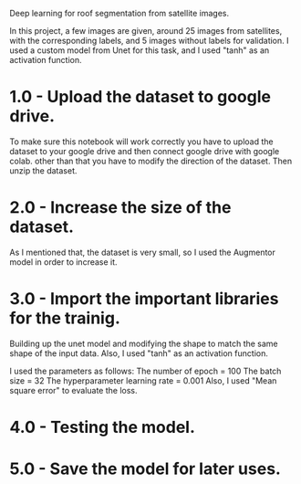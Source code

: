 Deep learning for roof segmentation from satellite images.

In this project, a few images are given, around 25 images from satellites, with the corresponding labels, and 5 images without labels for validation. I used a custom model from Unet for this task, and I used "tanh" as an activation function.

# 1.0 - Upload the dataset to google drive.
To make sure this notebook will work correctly you have to upload the dataset to your google drive and then connect google drive with google colab. other than that you have to modify the direction of the dataset. Then unzip the dataset.

# 2.0 - Increase the size of the dataset.
As I mentioned that, the dataset is very small, so I used the Augmentor model in order to increase it.

# 3.0 - Import the important libraries for the trainig.
Building up the unet model and modifying the shape to match the same shape of the input data. Also, I used "tanh" as an activation function.

I used the parameters as follows:
The number of epoch = 100
The batch size = 32
The hyperparameter learning rate = 0.001
Also, I used "Mean square error" to evaluate the loss.

# 4.0 - Testing the model.

# 5.0 - Save the model for later uses.

